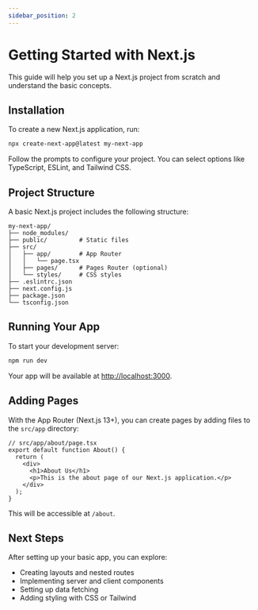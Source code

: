 ```yaml
---
sidebar_position: 2
---
```


# Getting Started with Next.js

This guide will help you set up a Next.js project from scratch and understand the basic concepts.

## Installation

To create a new Next.js application, run:

```bash
npx create-next-app@latest my-next-app
```

Follow the prompts to configure your project. You can select options like TypeScript, ESLint, and Tailwind CSS.

## Project Structure

A basic Next.js project includes the following structure:

```
my-next-app/
├── node_modules/
├── public/         # Static files
├── src/
│   ├── app/        # App Router
│   │   └── page.tsx
│   ├── pages/      # Pages Router (optional)
│   └── styles/     # CSS styles
├── .eslintrc.json
├── next.config.js
├── package.json
└── tsconfig.json
```

## Running Your App

To start your development server:

```bash
npm run dev
```

Your app will be available at [http://localhost:3000](http://localhost:3000).

## Adding Pages

With the App Router (Next.js 13+), you can create pages by adding files to the `src/app` directory:

```tsx
// src/app/about/page.tsx
export default function About() {
  return (
    <div>
      <h1>About Us</h1>
      <p>This is the about page of our Next.js application.</p>
    </div>
  );
}
```

This will be accessible at `/about`.

## Next Steps

After setting up your basic app, you can explore:

- Creating layouts and nested routes
- Implementing server and client components
- Setting up data fetching
- Adding styling with CSS or Tailwind
